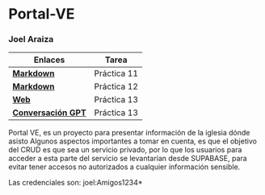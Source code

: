 # Portal-VE

### Joel Araiza

| Enlaces | Tarea |
| -------- | ----------- |
| **[Markdown](mi-app.md)** | Práctica 11 |
| **[Markdown](modelado-app.md)** | Práctica 12 |
| **[Web](https://inf0sth.github.io/Portal-VE/)** | Práctica 13 |
| **[Conversación GPT](https://chatgpt.com/share/68373427-643c-8010-bf3d-d2563a70bb44)** | Práctica 13 |


Portal VE, es un proyecto para presentar información de la iglesia dónde asisto
Algunos aspectos importantes a tomar en cuenta, es que el objetivo del CRUD es que sea un servicio privado, por lo que los usuarios para acceder a esta parte del servicio se levantarían desde SUPABASE, para evitar tener accesos no autorizados a cualquier información sensible.

Las credenciales son: 
joel:Amigos1234*
